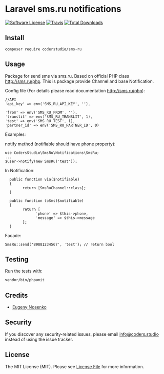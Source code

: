 # Laravel sms.ru notifications 

[![Software License](https://img.shields.io/badge/license-MIT-brightgreen.svg?style=flat-square)](LICENSE.md)
[![Travis](https://img.shields.io/travis/codersStudio/yandex-money-checkout.svg?style=flat-square)]()
[![Total Downloads](https://img.shields.io/packagist/dt/codersStudio/yandex-money-checkout.svg?style=flat-square)](https://packagist.org/packages/codersStudio/yandex-money-checkout)

## Install
`composer require coderstudio/sms-ru`

## Usage
Package for send sms via sms.ru. Based on official PHP class http://sms.ru/php.
This is package provide Channel and base Notification.

Config file (For details please read documentation http://sms.ru/php):

    //API
    'api_key' => env('SMS_RU_API_KEY', ''),
    
    'from' => env('SMS_RU_FROM', ''),
    'translit' => env('SMS_RU_TRANSLIT', 1),
    'test' => env('SMS_RU_TEST', 1),
    'partner_id' => env('SMS_RU_PARTNER_ID', 0)

Examples:
    
notify method (notifiable should have phone property): 
   
    use CodersStudio\SmsRu\Notifications\SmsRu;
    ...
    $user->notify(new SmsRu('test'));

In Notification:

      public function via($notifiable)
      {
            return [SmsRuChannel::class];
      }   

      public function toSms($notifiable)
      {
            return [
                  'phone' => $this->phone,
                  'message' => $this->message
            ];
      }
      
Facade:

    SmsRu::send('89881234567', 'test'); // return bool



## Testing
Run the tests with:

``` bash
vendor/bin/phpunit
```

## Credits

- [Eugeny Nosenko](https://github.com/imjonos)

## Security
If you discover any security-related issues, please email info@coders.studio instead of using the issue tracker.

## License
The MIT License (MIT). Please see [License File](/LICENSE.md) for more information.
